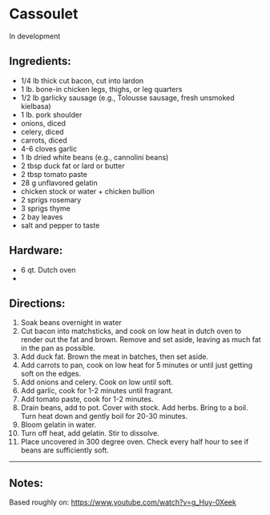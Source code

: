 # Cassoulet

In development

## Ingredients:

* 1/4 lb thick cut bacon, cut into lardon
* 1 lb. bone-in chicken legs, thighs, or leg quarters
* 1/2 lb garlicky sausage (e.g., Tolousse sausage, fresh unsmoked kielbasa)
* 1 lb. pork shoulder
* onions, diced
* celery, diced
* carrots, diced
* 4-6 cloves garlic
* 1 lb dried white beans (e.g., cannolini beans)
* 2 tbsp duck fat or lard or butter
* 2 tbsp tomato paste
* 28 g  unflavored gelatin
* chicken stock or water + chicken bullion
* 2 sprigs rosemary
* 3 sprigs thyme
* 2 bay leaves
* salt and pepper to taste

## Hardware:

- 6 qt. Dutch oven
- 

## Directions:

  1. Soak beans overnight in water
  2. Cut bacon into matchsticks, and cook on low heat in dutch oven to render out the fat and brown. Remove and set aside, leaving as much fat in the pan as possible.
  3. Add duck fat. Brown the meat in batches, then set aside.
  4. Add carrots to pan, cook on low heat for 5 minutes or until just getting soft on the edges.
  5. Add onions and celery. Cook on low until soft.
  6. Add garlic, cook for 1-2 minutes until fragrant.
  7. Add tomato paste, cook for 1-2 minutes.
  8. Drain beans, add to pot. Cover with stock. Add herbs. Bring to a boil. Turn heat down and gently boil for 20-30 minutes.
  9. Bloom gelatin in water.
  10. Turn off heat, add gelatin. Stir to dissolve.
  11. Place uncovered in 300 degree oven. Check every half hour to see if beans are sufficiently soft. 

---

## Notes:

Based roughly on: https://www.youtube.com/watch?v=g_Huy-0Xeek
